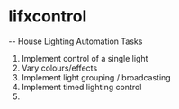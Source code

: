 # lifxcontrol
-- House Lighting Automation
Tasks

1. Implement control of a single light
2. Vary colours/effects
3. Implement light grouping / broadcasting
4. Implement timed lighting control
5. 
